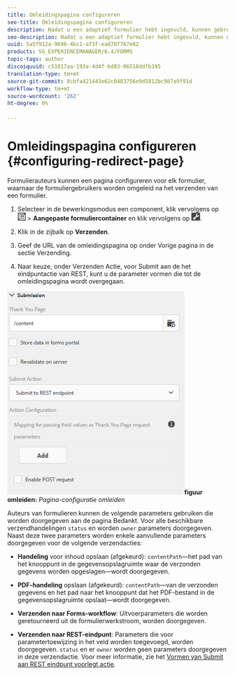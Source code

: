 ```yaml
---
title: Omleidingspagina configureren
seo-title: Omleidingspagina configureren
description: Nadat u een adaptief formulier hebt ingevuld, kunnen gebruikers worden omgeleid naar een webpagina die formulierauteurs kunnen configureren tijdens het maken van het formulier.
seo-description: Nadat u een adaptief formulier hebt ingevuld, kunnen gebruikers worden omgeleid naar een webpagina die formulierauteurs kunnen configureren tijdens het maken van het formulier.
uuid: 5a5f912a-9696-4bc1-af3f-ead78f767e02
products: SG_EXPERIENCEMANAGER/6.4/FORMS
topic-tags: author
discoiquuid: c51817aa-193a-4d4f-bd83-06518ddfb395
translation-type: tm+mt
source-git-commit: 8cbfa421443e62c0483756e9d5812bc987a9f91d
workflow-type: tm+mt
source-wordcount: '262'
ht-degree: 0%

---
```



# Omleidingspagina configureren {#configuring-redirect-page}

Formulierauteurs kunnen een pagina configureren voor elk formulier, waarnaar de formuliergebruikers worden omgeleid na het verzenden van een formulier.

1. Selecteer in de bewerkingsmodus een component, klik vervolgens op ![veldniveau](assets/field-level.png) > **Aangepaste formuliercontainer** en klik vervolgens op ![cmr](assets/cmppr.png).

1. Klik in de zijbalk op **Verzenden**.

1. Geef de URL van de omleidingspagina op onder Vorige pagina in de sectie Verzending.
1. Naar keuze, onder Verzenden Actie, voor Submit aan de het eindpuntactie van REST, kunt u de parameter vormen die tot de omleidingspagina wordt overgegaan.

![Pagina-configuratie](assets/thank-you-setting-1.png)**figuur omleiden:** *Pagina-configuratie omleiden*

Auteurs van formulieren kunnen de volgende parameters gebruiken die worden doorgegeven aan de pagina Bedankt. Voor alle beschikbare verzendhandelingen `status` en worden `owner` parameters doorgegeven. Naast deze twee parameters worden enkele aanvullende parameters doorgegeven voor de volgende verzendacties:

* **Handeling** voor inhoud opslaan (afgekeurd): `contentPath`—het pad van het knooppunt in de gegevensopslagruimte waar de verzonden gegevens worden opgeslagen—wordt doorgegeven.

* **PDF-handeling** opslaan (afgekeurd): `contentPath`—van de verzonden gegevens en het pad naar het knooppunt dat het PDF-bestand in de gegevensopslagruimte opslaat—wordt doorgegeven.

* **Verzenden naar Forms-workflow**: Uitvoerparameters die worden geretourneerd uit de formulierwerkstroom, worden doorgegeven.

* **Verzenden naar REST-eindpunt**: Parameters die voor parametertoewijzing in het veld worden toegevoegd, worden doorgegeven. `status` en er `owner` worden geen parameters doorgegeven in deze verzendactie. Voor meer informatie, zie het [Vormen van Submit aan REST eindpunt voorlegt actie](/help/forms/using/configuring-submit-actions.md).

